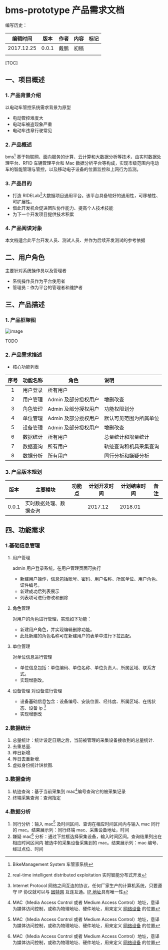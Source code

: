 # bms-prototype 产品需求文档

编写历史：

| 编辑时间       | 版本    | 作者   | 内容   | 标记   |
| ---------- | ----- | ---- | ---- | ---- |
| 2017.12.25 | 0.0.1 | 戴鹏   | 初稿   |      |
|            |       |      |      |      |

[TOC]

## 一、项目概述

### 1. 产品背景介绍

以电动车管控系统需求背景为原型

- 电动管控难度大
- 电动车被盗现象严重
- 电动车违章行驶常见

### 2. 产品概述

 bms[^bms]   基于物联网、面向服务的计算、云计算和大数据分析等技术，由实时数据处理平台、RFID 车辆管理平台和 Mac 数据分析平台等构成，实现市级范围内电动车的智能管理与管控，以及移动电子设备的位置监控和上网行为监测。

### 3. 产品目的

- 打造 RIDELab[^RIDELab]大数据项目通用平台。该平台具备较好的通用性，可移植性、可扩展性。
- 借此开发机会促进团队协作能力、提高个人技术技能
- 为下一个开发项目提供技术积累

### 4. 产品阅读对象

本文档适合此平台开发人员、测试人员、并作为后续开发测试的参考依据

## 二、用户角色

主要针对系统操作员以及管理者

- 系统操作员作为平台使用者
- 管理员：作为平台的管理者和维护者

## 三、产品描述

### 1. 产品框架图

![image](https://note.youdao.com/yws/api/personal/file/A2770D42BA094AA780692D930AA6EF86?method=download&shareKey=8fe28ae8a597874f7f5fe8a438ff9dfd)

TODO

### 2. 产品需求描述

- 核心功能列表

|  序号  | 功能名称 | 角色            | 说明          |
| :--: | :--: | ------------- | :---------- |
|  1   | 用户登录 | 所有用户          |             |
|  2   | 用户管理 | Admin 及部分授权用户 | 增删改查        |
|  3   | 角色管理 | Admin 及部分授权用户 | 功能权限划分      |
|  4   | 单位管理 | Admin 及部分授权用户 | 默认可见范围为所属单位 |
|  5   | 设备管理 | Admin 及部分授权用户 | 增删改查        |
|  6   | 数据统计 | 所有用户          | 总量统计和增量统计   |
|  7   | 数据查询 | 所有用户          | 轨迹查询和机具采集查询 |
|  8   | 数据分析 | 所有用户          | 同行分析和嫌疑分析   |

### 3. 产品版本规划

| 版本    | 主要模块        | 功能点  | 计划开发时间  | 计划结束时间  | 备注   |
| ----- | ----------- | ---- | ------- | ------- | ---- |
| 0.0.1 | 实时数据处理、数据查询 |      | 2017.12 | 2018.01 |      |

## 四、功能需求

### 1.基础信息管理

1. 用户管理

   admin 用户登录系统，在用户管理页面可执行

   - 新建用户操作，信息包括账号、密码、用户名称、所属单位、用户角色、证件编号。
   - 新建成功后列表展示
   - 列表项可进行修改和删除

2. 角色管理

   对用户的角色进行管理，实现如下功能：

   - 新建用户角色，并实现编辑删除功能。
   - 此处新建的角色名称可在新建用户的表单中进行下拉匹配。

3. 单位管理

   对单位信息进行管理

   - 单位信息包括：单位编码、单位名称、单位负责人、所属区域、联系方式。
   - 实现增删改。

4. 设备管理
   对设备进行管理
   - 设备基础信息包含：设备编号、安装位置、经纬度、所属区域、在线状态、设备 ip [^ip]
   - 实现增删改

### 2.数据统计

1. 总量统计：统计设定日期之后，当前被管理的采集设备接收到的总量统计.
2. 去重总量.
3. 昨日新增.
4. 昨日去重新增.
5. 虚拟身份统计饼状图.

### 3.数据查询

1. 轨迹查询：基于当前采集到 mac[^mac]编号查询它的被采集记录
2. 终端采集查询：查询指定

### 4.数据分析

1. 同行分析：输入 mac[^mac] 及时间区间、查询在相应时间区间内与输入 mac  同行的 mac。结果展示列：同行终端 mac、采集设备地址，时间
2. 嫌疑 mac[^mac] 分析：通过下拉框选择采集设备，输入时间区间。查询结果列出在相应时间区间内  被选中的采集设备采集到的 mac。结果展示列：mac 编号、经过点位、时间

[^mac]: MAC（Media Access Control 或者 Medium Access Control）地址，意译为媒体访问控制，或称为物理地址、硬件地址，用来定义 [网络设备](https://baike.baidu.com/item/%E7%BD%91%E7%BB%9C%E8%AE%BE%E5%A4%87) 的位置

[^bms]: BikeManagement System  车管家系统
[^ip]: Internet Protocol  网络之间互连的协议，任何厂家生产的计算机系统，只要遵守 IP 协议就可以与 [因特网](https://baike.baidu.com/item/%E5%9B%A0%E7%89%B9%E7%BD%91) 互连互通。[IP 地址](https://baike.baidu.com/item/IP%E5%9C%B0%E5%9D%80)具有唯一性
[^RIDELab]: real-time intelligent distributed exploitation  实时智能分布式开发